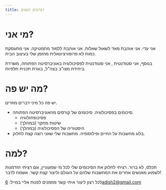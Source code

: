 ```yaml
---
title: ברוכים הבאים!
---
```

# מי אני?
אני עדי. 
אני אוהבת מאד לשאול שאלות.
אני אוהבת ללמוד מתמטיקה.
אני מתעסקת כמות לא פרופורציונאלית מהזמן שלי בעיצוב הבית.

בנוסף, אני סטודנטית , אני סטודנטית לפסיכולוגיה באוניברסיטה הפתוחה,
משררת ביחידת מצו"ב בצה"ל,
בוגרת תכנית תלפיות.
# מה יש פה?
יש פה כל מיני דברים מוזרים.
 - סיכומים בפסיכולוגיה. סיכומים של קורסים מהאוניברסיטה הפתוחה.
	 - פסיכופתולוגיה
	 - שיטות מחקר (במהלך)
	 - היסטוריה של הפסיכולוגיה (במהלך)
 - בלוג מחשבות על החיים ופילוסופיה. מחשבות שלי שאני רוצה קצת לחלוק.
# למה?
תכלס, לא ברור. רציתי לחלוק את הסיכומים שלי לכל מי שמעוניין, וגם רציתי הזדמנות לשמוע מאנשים אחרים את המחשבות שלהם על העולם וליצור קצת קשר. אשמח לדבר!

לכל רצון ליצור איתי קשר מוזמנים לפנות אליי במייל: 6adish2@gmail.com